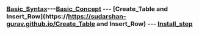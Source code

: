 ### [Basic_Syntax](https://https://sudarshan-gurav.github.io/Basic_Syntax)---[Basic_Concept](sudarshn-gurav.github.io/Basic_concept) --- [Create_Table and Insert_Row](https://https://sudarshan-gurav.github.io/Create_Table and Insert_Row) --- [Install_step](https://sudarshan-gurav.github.io/install_step)
